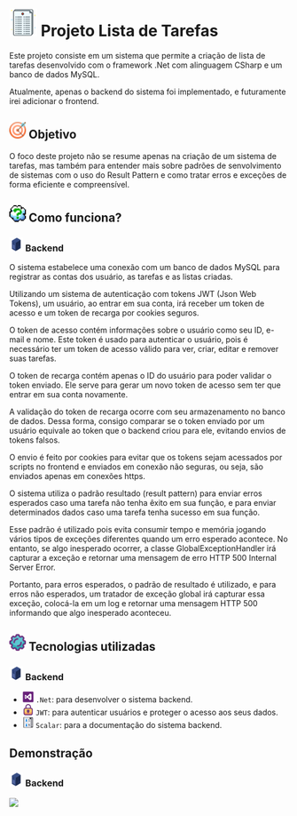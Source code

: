 <h1><img src="./capa/tarefa.png" width="50px"/> Projeto Lista de Tarefas </h1>
<p>Este projeto consiste em um sistema que permite a criação de lista de tarefas desenvolvido com o framework .Net com alinguagem CSharp e um banco de dados MySQL.</p>
<p>Atualmente, apenas o backend do sistema foi implementado, e futuramente irei adicionar o frontend.</p>

<h2><img src="./capa/goal.png" width="30px"> Objetivo</h2>
<p>O foco deste projeto não se resume apenas na criação de um sistema de tarefas, mas também para entender mais sobre padrões de senvolvimento de sistemas com o uso do Result Pattern e como tratar erros e exceções de forma eficiente e compreensível.</p>

<h2><img src="./capa/question.png" width="30px"/> Como funciona?</h2>
<h3><img src="./capa/server.png" width="25px"/> Backend</h3>
<p>O sistema estabelece uma conexão com um banco de dados MySQL para registrar as contas dos usuário, as tarefas e as listas criadas.</p>
<p>Utilizando um sistema de autenticação com tokens JWT (Json Web Tokens), um usuário, ao entrar em sua conta, irá receber um token de acesso e um token de recarga por cookies seguros.</p>
<p>O token de acesso contém informações sobre o usuário como seu ID, e-mail e nome. Este token é usado para autenticar o usuário, pois é necessário ter um token de acesso válido para ver, criar, editar e remover suas tarefas.</p>
<p>O token de recarga contém apenas o ID do usuário para poder validar o token enviado. Ele serve para gerar um novo token de acesso sem ter que entrar em sua conta novamente.</p>
<p>A validação do token de recarga ocorre com seu armazenamento no banco de dados. Dessa forma, consigo comparar se o token enviado por um usuário equivale ao token que o backend criou para ele, evitando envios de tokens falsos.</p>
<p>O envio é feito por cookies para evitar que os tokens sejam acessados por scripts no frontend e enviados em conexão não seguras, ou seja, são enviados apenas em conexões https.</p>
<p>O sistema utiliza o padrão resultado (result pattern) para enviar erros esperados caso uma tarefa não tenha êxito em sua função, e para enviar determinados dados caso uma tarefa tenha sucesso em sua função.</p>
<p>Esse padrão é utilizado pois evita consumir tempo e memória jogando vários tipos de exceções diferentes quando um erro esperado acontece. No entanto, se algo inesperado ocorrer, a classe GlobalExceptionHandler irá capturar a exceção e retornar uma mensagem de erro HTTP 500 Internal Server Error.</p>
<p>Portanto, para erros esperados, o padrão de resultado é utilizado, e para erros não esperados, um tratador de exceção global irá capturar essa exceção, colocá-la em um log e retornar uma mensagem HTTP 500 informando que algo inesperado aconteceu.</p>

<h2><img src="./capa/gear.png" width="30px"/> Tecnologias utilizadas</h2>
<h3><img src="./capa/server.png" width="25px"/> Backend</h3>
<ul>
	<li><img src="./capa/net.png" width="20px"/> <code>.Net</code>: para desenvolver o sistema backend.</l1>
	<li><img src="./capa/lock.png" width="20px"/> <code>JWT</code>: para autenticar usuários e proteger o acesso aos seus dados.</li>
	<li><img src="./capa/document.png" width="20px"/> <code>Scalar</code>: para a documentação do sistema backend.</li>
</ul>

<h2>Demonstração</h2>
<h3><img src="./capa/server.png" width="25px"/> Backend</h3>
<img src="./capa/showcase.gif" width="800px"/>